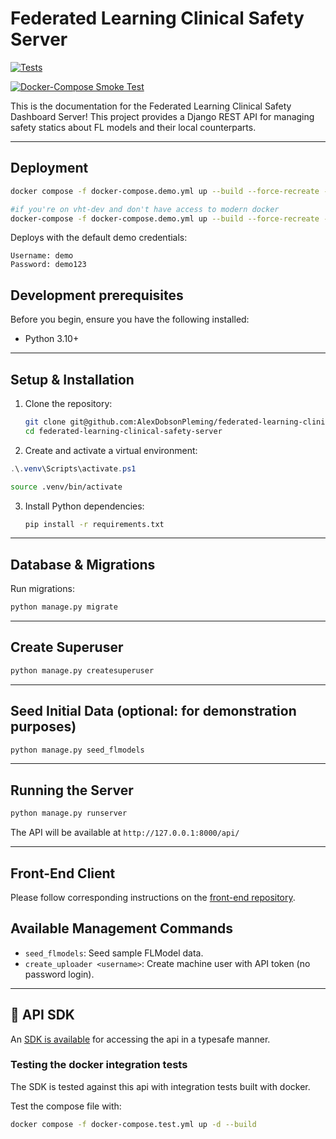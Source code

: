 # Federated Learning Clinical Safety Server

[![Tests](https://github.com/AlexDobsonPleming/federated-learning-clinical-safety-server/actions/workflows/ci.yml/badge.svg)](https://github.com/AlexDobsonPleming/federated-learning-clinical-safety-server/actions/workflows/ci.yml)

[![Docker-Compose Smoke Test](https://github.com/AlexDobsonPleming/federated-learning-clinical-safety-server/actions/workflows/compose-test.yml/badge.svg)](https://github.com/AlexDobsonPleming/federated-learning-clinical-safety-server/actions/workflows/compose-test.yml)

This is the documentation for the Federated Learning Clinical Safety Dashboard Server! This project provides a Django REST API for managing safety statics about FL models and their local counterparts.

---

## Deployment

```bash
docker compose -f docker-compose.demo.yml up --build --force-recreate --remove-orphans

#if you're on vht-dev and don't have access to modern docker
docker-compose -f docker-compose.demo.yml up --build --force-recreate --remove-orphans
```

Deploys with the default demo credentials:
```aiignore
Username: demo
Password: demo123
```

## Development prerequisites

Before you begin, ensure you have the following installed:

* Python 3.10+

---

## Setup & Installation

1. Clone the repository:

   ```bash
   git clone git@github.com:AlexDobsonPleming/federated-learning-clinical-safety-server.git
   cd federated-learning-clinical-safety-server
   ```

2. Create and activate a virtual environment:
    

```powershell
.\.venv\Scripts\activate.ps1   
```


```bash
source .venv/bin/activate
```

3. Install Python dependencies:

   ```bash
   pip install -r requirements.txt
   ```

---

## Database & Migrations

Run migrations:

```bash
python manage.py migrate
```

---

## Create Superuser

```bash
python manage.py createsuperuser
```

---

## Seed Initial Data (optional: for demonstration purposes)

```bash
python manage.py seed_flmodels
```

---

## Running the Server

```bash
python manage.py runserver
```

The API will be available at `http://127.0.0.1:8000/api/`

---

## Front-End Client

Please follow corresponding instructions on the [front-end repository](https://github.com/AlexDobsonPleming/federated-learning-clinical-safety-client).

## Available Management Commands

* `seed_flmodels`: Seed sample FLModel data.
* `create_uploader <username>`: Create machine user with API token (no password login).

---

## 🔧 API SDK

An [SDK is available](https://github.com/AlexDobsonPleming/federated-learning-clinical-safety-sdk) for accessing the api in a typesafe manner.

### Testing the docker integration tests

The SDK is tested against this api with integration tests built with docker.

Test the compose file with:
```bash
docker compose -f docker-compose.test.yml up -d --build
```